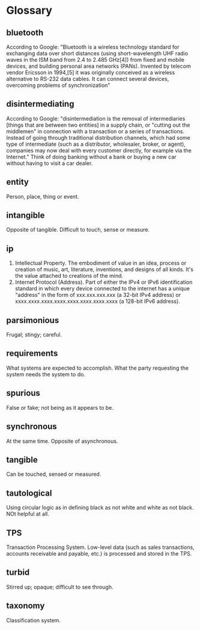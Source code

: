 # Glossary

## bluetooth

According to Google: "Bluetooth is a wireless technology standard for exchanging data over short distances (using short-wavelength UHF radio waves in the ISM band from 2.4 to 2.485 GHz[4]) from fixed and mobile devices, and building personal area networks (PANs). Invented by telecom vendor Ericsson in 1994,[5] it was originally conceived as a wireless alternative to RS-232 data cables. It can connect several devices, overcoming problems of synchronization"

## disintermediating

According to Google: "disintermediation is the removal of intermediaries [things that are between two entities] in a supply chain, or "cutting out the middlemen" in connection with a transaction or a series of transactions. Instead of going through traditional distribution channels, which had some type of intermediate (such as a distributor, wholesaler, broker, or agent), companies may now deal with every customer directly, for example via the Internet." Think of doing banking without a bank or buying a new car without having to visit a car dealer. 

## entity

Person, place, thing or event.

## intangible

Opposite of tangible. Difficult to touch, sense or measure. 

## ip

1) Intellectual Property. The embodiment of value in an idea, process or creation of music, art, literature, inventions, and designs of all kinds. It's the value attached to creations of the mind.
2) Internet Protocol (Address). Part of either the IPv4 or IPv6 identification standard in which every device connected to the internet has a unique "address" in the form of xxx.xxx.xxx.xxx (a 32-bit IPv4 address) or xxxx.xxxx.xxxx.xxxx.xxxx.xxxx.xxxx.xxxx (a 128-bit IPv6 address).

## parsimonious

Frugal; stingy; careful.

## requirements

What systems are expected to accomplish. What the party requesting the system needs the system to do. 

## spurious

False or fake; not being as it appears to be.

## synchronous

At the same time. Opposite of asynchronous. 

## tangible

Can be touched, sensed or measured. 

## tautological

Using circular logic as in defining black as not white and white as not black. NOt helpful at all. 

## TPS

Transaction Processing System. Low-level data (such as sales transactions, accounts receivable and payable, etc.) is processed and stored in the TPS.

## turbid

Stirred up; opaque; difficult to see through.

## taxonomy

Classification system.